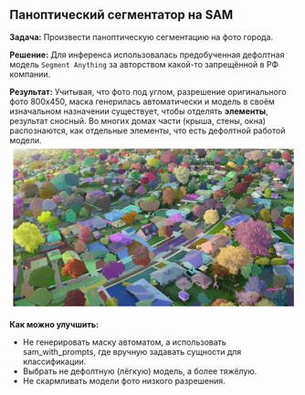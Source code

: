 ## Паноптический сегментатор на SAM

**Задача:** Произвести паноптическую сегментацию на фото города. 

**Решение:** Для инференса использовалась предобученная дефолтная модель `Segment Anything` за авторством какой-то запрещённой в РФ компании.

**Результат:**
Учитывая, что фото под углом, разрешение оригинального фото 800х450, маска генерилась автоматически и модель в своём изначальном назначении существует, чтобы отделять **элементы**, результат сносный. Во многих домах части (крыша, стены, окна) распознаются, как отдельные элементы, что есть дефолтной работой модели.
![output](output.png)

**Как можно улучшить:**
- Не генерировать маску автоматом, а использовать sam_with_prompts, где вручную задавать сущности для классификации.
- Выбрать не дефолтную (лёгкую) модель, а более тяжёлую.
- Не скармливать модели фото низкого разрешения.
